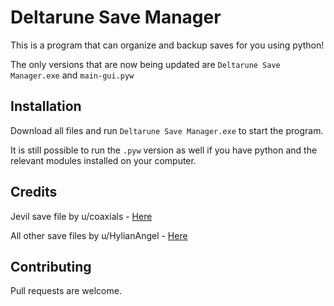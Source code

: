# Deltarune Save Manager

This is a program that can organize and backup saves for you using python!

The only versions that are now being updated are `Deltarune Save Manager.exe` and `main-gui.pyw`

## Installation

Download all files and run `Deltarune Save Manager.exe` to start the program.

It is still possible to run the `.pyw` version as well if you have python and the relevant modules installed on your computer.

## Credits

Jevil save file by u/coaxials - [Here](https://www.reddit.com/r/Deltarune/comments/9thldb/can_someone_provide_a_saved_game_before_the_jevil/) 

All other save files by u/HylianAngel - [Here](https://www.reddit.com/r/Deltarune/comments/q6eosg/my_deltarune_chapter_12_save_files/)

## Contributing
Pull requests are welcome.
